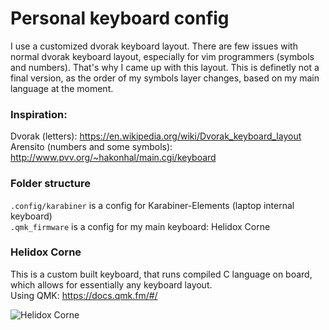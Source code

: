 # Personal keyboard config
I use a customized dvorak keyboard layout. There are few issues with normal dvorak keyboard layout, especially for vim programmers (symbols and numbers). That's why I came up with this layout. This is definetly not a final version, as the order of my symbols layer changes, based on my main language at the moment.

### Inspiration:
Dvorak (letters): https://en.wikipedia.org/wiki/Dvorak_keyboard_layout<br>
Arensito (numbers and some symbols): http://www.pvv.org/~hakonhal/main.cgi/keyboard<br>

### Folder structure
`.config/karabiner` is a config for Karabiner-Elements (laptop internal keyboard)<br>
`.qmk_firmware` is a config for my main keyboard: Helidox Corne

### Helidox Corne
This is a custom built keyboard, that runs compiled C language on board, which allows for essentially any keyboard layout.<br>
Using QMK: https://docs.qmk.fm/#/

![Helidox Corne](https://pbs.twimg.com/media/D7kWqNaV4AAlW8v.jpg)
